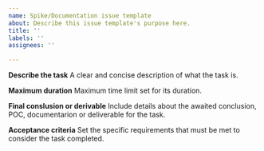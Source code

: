 ```yaml
---
name: Spike/Documentation issue template
about: Describe this issue template's purpose here.
title: ''
labels: ''
assignees: ''

---
```


**Describe the task**
A clear and concise description of what the task is.

**Maximum duration**
Maximum time limit set for its duration.

**Final conslusion or derivable**
Include details about the awaited conclusion, POC, documentarion or deliverable for the task.

**Acceptance criteria**
Set the specific requirements that must be met to consider the task completed.
